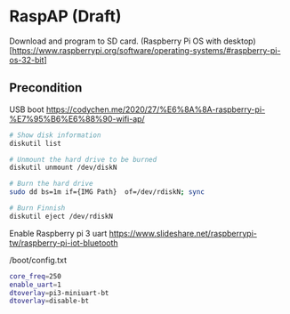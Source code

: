 # RaspAP (Draft)

Download and program to SD card.
(Raspberry Pi OS with desktop)[https://www.raspberrypi.org/software/operating-systems/#raspberry-pi-os-32-bit]

## Precondition

USB boot
https://codychen.me/2020/27/%E6%8A%8A-raspberry-pi-%E7%95%B6%E6%88%90-wifi-ap/

``` sh
# Show disk information
diskutil list

# Unmount the hard drive to be burned
diskutil unmount /dev/diskN

# Burn the hard drive
sudo dd bs=1m if={IMG Path}  of=/dev/rdiskN; sync

# Burn Finnish
diskutil eject /dev/rdiskN
```

Enable Raspberry pi 3 uart
https://www.slideshare.net/raspberrypi-tw/raspberry-pi-iot-bluetooth

/boot/config.txt

``` sh
core_freq=250
enable_uart=1
dtoverlay=pi3-miniuart-bt
dtoverlay=disable-bt
```

